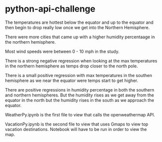 # python-api-challenge
The temperatures are hottest below the equator and up to the equator and then begin to drop really low once we get into the Northern Hemisphere. 

There were more cities that came up with a higher humidity percentaage in the northern hemisphere. 

Most wind speeds were between 0 - 10 mph in the study.

There is a strong negative regression when looking at the max temperatures in the northern hemisphere as temps drop closer to the north pole. 

There is a small positive regression with max temperatures in the southen hemisphere as we near the equator were temps start to get higher. 

There are positive regressions in humidity percentage in both the southern and northern hemispheres. But the humidity rises as we get away from the equator in the north but the humidity rises in the south as we approach the equator. 

WeatherPy.ipynb is the first file to view that calls the openweathermap API. 

VacationPy.ipynb is the second file to view that uses Gmaps to view top vacation destinations. Notebook will have to be run in order to view the map. 
